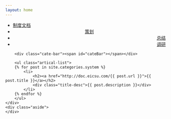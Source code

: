 ```yaml
---
layout: home
---
```


<div class="index-content blog">
    <div class="section">
        <ul class="artical-cate">
            <li class="on"><a href="http://doc.eicsu.com/system"><span>制度文档</span></a></li>
            <li style="text-align:center"><a href="http://doc.eicsu.com/planning"><span>策划</span></a></li>
            <li style="text-align:right"><a href="http://doc.eicsu.com/summary"><span>总结</span></a></li>
            <li style="text-align:right"><a href="http://doc.eicsu.com/survey"><span>调研</span></a></li>
        </ul>

        <div class="cate-bar"><span id="cateBar"></span></div>

        <ul class="artical-list">
        {% for post in site.categories.system %}
            <li>
                <h2><a href="http://doc.eicsu.com/{{ post.url }}">{{ post.title }}</a></h2>
                <div class="title-desc">{{ post.description }}</div>
            </li>
        {% endfor %}
        </ul>
    </div>
    <div class="aside">
    </div>
</div>
